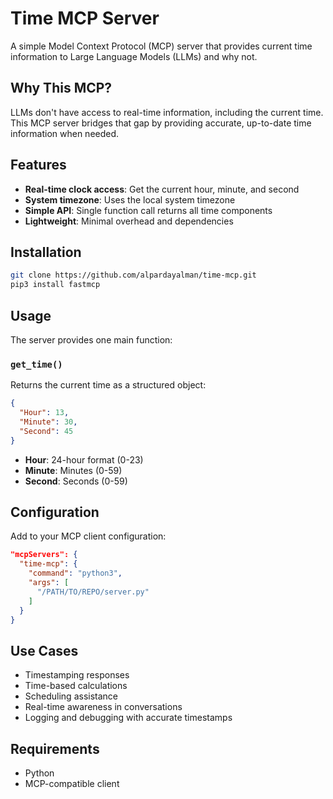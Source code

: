 # Time MCP Server

A simple Model Context Protocol (MCP) server that provides current time information to Large Language Models (LLMs) and why not.

## Why This MCP?

LLMs don't have access to real-time information, including the current time. This MCP server bridges that gap by providing accurate, up-to-date time information when needed.

## Features

- **Real-time clock access**: Get the current hour, minute, and second
- **System timezone**: Uses the local system timezone
- **Simple API**: Single function call returns all time components
- **Lightweight**: Minimal overhead and dependencies

## Installation

```bash
git clone https://github.com/alpardayalman/time-mcp.git
pip3 install fastmcp
```

## Usage

The server provides one main function:

### `get_time()`

Returns the current time as a structured object:

```json
{
  "Hour": 13,
  "Minute": 30,
  "Second": 45
}
```

- **Hour**: 24-hour format (0-23)
- **Minute**: Minutes (0-59)
- **Second**: Seconds (0-59)

## Configuration

Add to your MCP client configuration:

```json
"mcpServers": {
  "time-mcp": {
    "command": "python3",
    "args": [
      "/PATH/TO/REPO/server.py"
    ]
  }
}
```

## Use Cases

- Timestamping responses
- Time-based calculations
- Scheduling assistance
- Real-time awareness in conversations
- Logging and debugging with accurate timestamps

## Requirements

- Python
- MCP-compatible client
